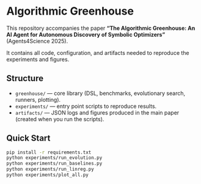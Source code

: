 # Algorithmic Greenhouse

This repository accompanies the paper **“The Algorithmic Greenhouse: An AI Agent for Autonomous Discovery of Symbolic Optimizers”** (Agents4Science 2025).

It contains all code, configuration, and artifacts needed to reproduce the experiments and figures.

## Structure

- `greenhouse/` — core library (DSL, benchmarks, evolutionary search, runners, plotting).
- `experiments/` — entry point scripts to reproduce results.
- `artifacts/` — JSON logs and figures produced in the main paper (created when you run the scripts).

## Quick Start

```bash
pip install -r requirements.txt
python experiments/run_evolution.py
python experiments/run_baselines.py
python experiments/run_linreg.py
python experiments/plot_all.py
